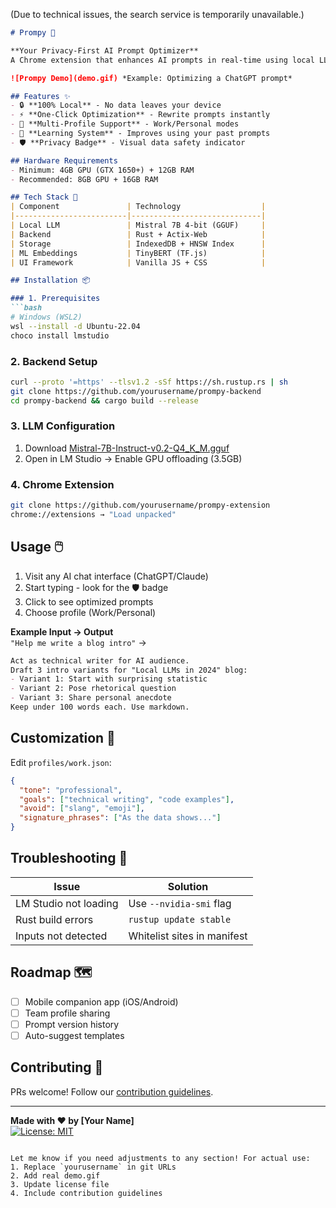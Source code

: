 (Due to technical issues, the search service is temporarily unavailable.)

```markdown
# Prompy 🚀

**Your Privacy-First AI Prompt Optimizer**  
A Chrome extension that enhances AI prompts in real-time using local LLMs. Works across ChatGPT, Claude, Poe, and more.

![Prompy Demo](demo.gif) *Example: Optimizing a ChatGPT prompt*

## Features ✨
- 🔒 **100% Local** - No data leaves your device
- ⚡ **One-Click Optimization** - Rewrite prompts instantly
- 👔 **Multi-Profile Support** - Work/Personal modes
- 🧠 **Learning System** - Improves using your past prompts
- 🛡️ **Privacy Badge** - Visual data safety indicator

## Hardware Requirements
- Minimum: 4GB GPU (GTX 1650+) + 12GB RAM
- Recommended: 8GB GPU + 16GB RAM

## Tech Stack 🔧
| Component               | Technology                  |
|-------------------------|-----------------------------|
| Local LLM               | Mistral 7B 4-bit (GGUF)     |
| Backend                 | Rust + Actix-Web            |
| Storage                 | IndexedDB + HNSW Index      |
| ML Embeddings           | TinyBERT (TF.js)            |
| UI Framework            | Vanilla JS + CSS            |

## Installation 📦

### 1. Prerequisites
```bash
# Windows (WSL2)
wsl --install -d Ubuntu-22.04
choco install lmstudio
```

### 2. Backend Setup
```bash
curl --proto '=https' --tlsv1.2 -sSf https://sh.rustup.rs | sh
git clone https://github.com/yourusername/prompy-backend
cd prompy-backend && cargo build --release
```

### 3. LLM Configuration
1. Download [Mistral-7B-Instruct-v0.2-Q4_K_M.gguf](https://huggingface.co/TheBloke/Mistral-7B-Instruct-v0.2-GGUF)
2. Open in LM Studio → Enable GPU offloading (3.5GB)

### 4. Chrome Extension
```bash
git clone https://github.com/yourusername/prompy-extension
chrome://extensions → "Load unpacked"
```

## Usage 🖱️
1. Visit any AI chat interface (ChatGPT/Claude)
2. Start typing - look for the 🛡️ badge
3. Click to see optimized prompts
4. Choose profile (Work/Personal)

**Example Input → Output**  
`"Help me write a blog intro"` →  
```markdown
Act as technical writer for AI audience. 
Draft 3 intro variants for "Local LLMs in 2024" blog:
- Variant 1: Start with surprising statistic
- Variant 2: Pose rhetorical question
- Variant 3: Share personal anecdote
Keep under 100 words each. Use markdown.
```

## Customization 🎨
Edit `profiles/work.json`:
```json
{
  "tone": "professional",
  "goals": ["technical writing", "code examples"],
  "avoid": ["slang", "emoji"],
  "signature_phrases": ["As the data shows..."]
}
```

## Troubleshooting 🐞
| Issue                  | Solution                    |
|------------------------|-----------------------------|
| LM Studio not loading  | Use `--nvidia-smi` flag     |
| Rust build errors      | `rustup update stable`      |
| Inputs not detected    | Whitelist sites in manifest |

## Roadmap 🗺️
- [ ] Mobile companion app (iOS/Android)
- [ ] Team profile sharing
- [ ] Prompt version history
- [ ] Auto-suggest templates

## Contributing 🤝
PRs welcome! Follow our [contribution guidelines](CONTRIBUTING.md).

---

**Made with ❤️ by [Your Name]**  
[![License: MIT](https://img.shields.io/badge/License-MIT-yellow.svg)](LICENSE)
```

Let me know if you need adjustments to any section! For actual use:
1. Replace `yourusername` in git URLs
2. Add real demo.gif
3. Update license file
4. Include contribution guidelines
